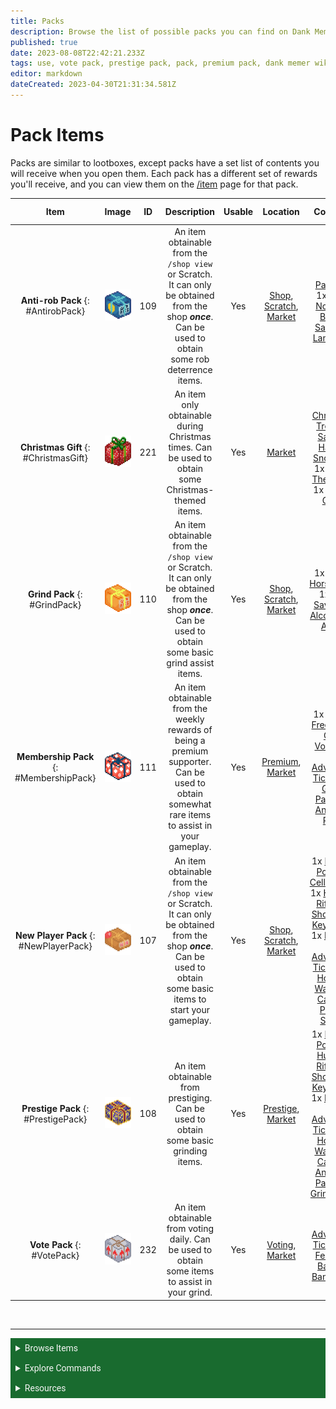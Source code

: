 ```yaml
---
title: Packs
description: Browse the list of possible packs you can find on Dank Memer, including membership packs, prestige packs, vote packs, and more.
published: true
date: 2023-08-08T22:42:21.233Z
tags: use, vote pack, prestige pack, pack, premium pack, dank memer wiki, dankmemer wiki
editor: markdown
dateCreated: 2023-04-30T21:31:34.581Z
---
```


# Pack Items
Packs are similar to lootboxes, except packs have a set list of contents you will receive when you open them. Each pack has a different set of rewards you'll receive, and you can view them on the <a href="/Bot-features/Currency-Commands/Basic-Commands#Item" target="_blank">/item</a> page for that pack.

| Item   | Image | ID  | Description | Usable |  Location | Contains | Skins Available |
|:--------:|:------:|:--------------:|:------:|:--------------:|:--------------:|:-----------------:|:-----------------:|
| **Anti-rob Pack** {: #AntirobPack} | <img src="/items/packs/anti-robpack.png" alt="Anti-rob Pack" width="50" height="50"> | 109  | An item obtainable from the `/shop view` or Scratch. It can only be obtained from the shop ***once***. Can be used to obtain some rob deterrence items. | Yes | <a href="/Bot-features/Currency-Commands/Basic-Commands#Shop" target="_blank">Shop</a>, <a href="/Bot-features/Currency-Commands/Grind-Commands#Scratch" target="_blank">Scratch</a>, <a href="/Bot-features/Currency-Commands/Market" target="_blank">Market</a> | 1x <a href="https://dankmemer.wiki/en/Items/Tools#Padlock" target="_blank">Padlock</a>, 1x <a href="https://dankmemer.wiki/en/Items/Power-ups#BankNote" target="_blank">Bank Note</a>, 1x <a href="https://dankmemer.wiki/en/Items/Tools#BoxofSand" target="_blank">Box of Sand</a>, 1x <a href="https://dankmemer.wiki/en/Items/Tools#Landmine" target="_blank">Landmine</a> | No | 
| **Christmas Gift** {: #ChristmasGift} | <img src="/items/packs/christmasgift.png" alt="Christmas Gift" width="50" height="50"> | 221  | An item only obtainable during Christmas times. Can be used to obtain some Christmas-themed items. | Yes | <a href="/Bot-features/Currency-Commands/Market" target="_blank">Market</a> | 1x <a href="https://dankmemer.wiki/en/Items/Collectables#ChristmasTree" target="_blank">Christmas Tree</a>, 1x <a href="https://dankmemer.wiki/en/Items/Collectables#SantasHat" target="_blank">Santa's Hat</a>, 1x <a href="https://dankmemer.wiki/en/Items/Tools#Snowball" target="_blank">Snowball</a>, 1x <a href="https://dankmemer.wiki/en/Items/Power-ups#ElfOnTheShelf" target="_blank">Elf On The Shelf</a>, 1x <a href="https://dankmemer.wiki/en/Items/Tools#CandyCane" target="_blank">Candy Cane</a>  | <a href="https://dankmemer.wiki/en/Bot-features/Currency-Commands/Skins#ChristmasGiftSkin" target="_blank">Yes</a> | 
| **Grind Pack** {: #GrindPack} | <img src="/items/packs/grindpack.png" alt="Grind Pack" width="50" height="50"> | 110  | An item obtainable from the `/shop view` or Scratch. It can only be obtained from the shop ***once***. Can be used to obtain some basic grind assist items. | Yes | <a href="/Bot-features/Currency-Commands/Basic-Commands#Shop" target="_blank">Shop</a>, <a href="/Bot-features/Currency-Commands/Grind-Commands#Scratch" target="_blank">Scratch</a>, <a href="/Bot-features/Currency-Commands/Market" target="_blank">Market</a> | 1x <a href="https://dankmemer.wiki/en/Items/Power-ups#LuckyHorseshoe" target="_blank">Lucky Horseshoe</a>, 1x <a href="https://dankmemer.wiki/en/Items/Power-ups#LifeSaver" target="_blank">Life Saver</a>, 1x <a href="https://dankmemer.wiki/en/Items/Power-ups#Alcohol" target="_blank">Alcohol</a>, 1x <a href="https://dankmemer.wiki/en/Items/Power-ups#Apple" target="_blank">Apple</a> | No |
| **Membership Pack** {: #MembershipPack} | <img src="/items/packs/patreonpack.png" alt="Membership Pack" width="50" height="50"> | 111  | An item obtainable from the weekly rewards of being a premium supporter. Can be used to obtain somewhat rare items to assist in your gameplay. | Yes | <a href="/Bot-features/Utility-and-Config-Commands/Config-Commands#Premium" target="_blank">Premium</a>, <a href="/Bot-features/Currency-Commands/Market" target="_blank">Market</a> | 1x <a href="https://dankmemer.wiki/en/Items/Power-ups#StreakFreeze" target="_blank">Streak Freeze</a>, 1x <a href="https://dankmemer.wiki/en/Items/Consumables#CoinVoucher" target="_blank">Coin Voucher</a>, 1x <a href="https://dankmemer.wiki/en/Items/Tools#AdventureTicket" target="_blank">Adventure Ticket</a>, 1x <a href="https://dankmemer.wiki/en/Items/Packs#GrindPack" target="_blank">Grind Pack</a>, 1x <a href="https://dankmemer.wiki/en/Items/Packs#AntirobPack" target="_blank">Anti-rob Pack</a> | No | 
| **New Player Pack** {: #NewPlayerPack} | <img src="/items/packs/newplayerpack.png" alt="New Player Pack" width="50" height="50"> | 107  | An item obtainable from the `/shop view` or Scratch. It can only be obtained from the shop ***once***. Can be used to obtain some basic items to start your gameplay. | Yes | <a href="/Bot-features/Currency-Commands/Basic-Commands#Shop" target="_blank">Shop</a>, <a href="/Bot-features/Currency-Commands/Grind-Commands#Scratch" target="_blank">Scratch</a>, <a href="/Bot-features/Currency-Commands/Market" target="_blank">Market</a> | 1x <a href="https://dankmemer.wiki/en/Items/Tools#FishingPole" target="_blank">Fishing Pole</a>, 1x <a href="https://dankmemer.wiki/en/Items/Tools#CellPhone" target="_blank">Cell Phone</a>, 1x <a href="https://dankmemer.wiki/en/Items/Tools#HuntingRifle" target="_blank">Hunting Rifle</a>, 1x <a href="https://dankmemer.wiki/en/Items/Tools#Shovel" target="_blank">Shovel</a>, 1x <a href="https://dankmemer.wiki/en/Items/Tools#Keyboard" target="_blank">Keyboard</a>, 1x <a href="https://dankmemer.wiki/en/Items/Tools#Mouse" target="_blank">Mouse</a>, 1x <a href="https://dankmemer.wiki/en/Items/Tools#AdventureTicket" target="_blank">Adventure Ticket</a>, 1x <a href="https://dankmemer.wiki/en/Items/Tools#Hoe" target="_blank">Hoe</a>, 1x <a href="https://dankmemer.wiki/en/Items/Tools#WateringCan" target="_blank">Watering Can</a>, 1x <a href="https://dankmemer.wiki/en/Items/Tools#PotatoSeeds" target="_blank">Potato Seeds</a> | No | 
| **Prestige Pack** {: #PrestigePack} | <img src="/items/packs/prestigepack.png" alt="Prestige Pack" width="50" height="50"> | 108  | An item obtainable from prestiging. Can be used to obtain some basic grinding items. | Yes | <a href="https://dankmemer.wiki/en/Bot-features/Currency-Commands/Advancements#Prestige" target="_blank">Prestige</a>, <a href="/Bot-features/Currency-Commands/Market" target="_blank">Market</a> | 1x <a href="https://dankmemer.wiki/en/Items/Tools#FishingPole" target="_blank">Fishing Pole</a>, 1x <a href="https://dankmemer.wiki/en/Items/Tools#HuntingRifle" target="_blank">Hunting Rifle</a>, 1x <a href="https://dankmemer.wiki/en/Items/Tools#Shovel" target="_blank">Shovel</a>, 1x <a href="https://dankmemer.wiki/en/Items/Tools#Keyboard" target="_blank">Keyboard</a>, 1x <a href="https://dankmemer.wiki/en/Items/Tools#Mouse" target="_blank">Mouse</a>, 1x <a href="https://dankmemer.wiki/en/Items/Tools#AdventureTicket" target="_blank">Adventure Ticket</a>, 1x <a href="https://dankmemer.wiki/en/Items/Tools#Hoe" target="_blank">Hoe</a>, 1x <a href="https://dankmemer.wiki/en/Items/Tools#WateringCan" target="_blank">Watering Can</a>, 1x <a href="https://dankmemer.wiki/en/Items/Packs#AntirobPack" target="_blank">Anti-rob Pack</a>, 1x <a href="https://dankmemer.wiki/en/Items/Packs#GrindPack" target="_blank">Grind Pack</a> | No |
| **Vote Pack** {: #VotePack} | <img src="/items/packs/votepack.png" alt="Vote Pack" width="50" height="50"> | 232  | An item obtainable from voting daily. Can be used to obtain some items to assist in your grind. | Yes | <a href="https://dankmemer.wiki/e/en/About-Dank-Memer/Vote" target="_blank">Voting</a>, <a href="/Bot-features/Currency-Commands/Market" target="_blank">Market</a> | 1x <a href="https://dankmemer.wiki/en/Items/Tools#AdventureTicket" target="_blank">Adventure Ticket</a>, 1x <a href="https://dankmemer.wiki/en/Items/Tools#FertilizerBag" target="_blank">Fertilizer Bag</a>, 1x <a href="https://dankmemer.wiki/en/Items/Power-ups#BankNote" target="_blank">Bank Note</a> | No |


<br>

---

<body>
  <details closed>
    <summary style="background-color:#196b2f; color:#F5F5F5; font: 14px Roboto; padding: 8px;">Browse Items</summary>
      <div style="text-align: center;">  
      <p style="font: 12px Roboto; padding: 0 8px 3px 8px;">
          <a href="/Items/Collectables" target="_blank">Collectables</a> &#x2022; <a href="/Items/Consumables" target="_blank">Consumables</a> &#x2022; <a href="/Items/Drops" target="_blank">Drops</a> &#x2022; <a href="/Items/Lootboxes" target="_blank">Lootboxes</a> &#x2022; <a href="/Items/Packs" target="_blank">Packs</a> &#x2022; <a href="/Items/Power-ups" target="_blank">Power-ups</a> &#x2022; <a href="/Items/Sellables" target="_blank">Sellables</a> &#x2022; <a href="/Items/Tools" target="_blank">Tools</a>
        </p>
         </div>
    </details>
</body>

<body>
  <details closed>
    <summary style="background-color:#196b2f; color:#F5F5F5; font: 14px Roboto; padding: 8px;">Explore Commands</summary>
    <details>
      <summary style="background-color:#72ad70; color:#000000; font: 12px Roboto; padding: 8px;">Currency Commands</summary>
      <div style="text-align: center;"> 
      <p style="font: 12px Roboto; padding: 0 8px 3px 8px;"> <a href="/Bot-features/Currency-Commands/Achievements" target="_blank">Achievements</a> &#x2022; <a href="/Bot-features/Currency-Commands/Advancements" target="_blank">Advancements - (</a> <a href="/Bot-features/Currency-Commands/Advancements#LevelRewards" target="_blank">Levels</a>, <a href="/Bot-features/Currency-Commands/Advancements#Omega" target="_blank">Omega</a>, <a href="/Bot-features/Currency-Commands/Advancements#Prestige" target="_blank">Prestige</a>, <a href="/Bot-features/Currency-Commands/Advancements/Upgrades" target="_blank">Upgrades</a>, <a href="/Bot-features/Currency-Commands/Advancements#Vote" target="_blank"> Vote</a>) <br> <a href="/Bot-features/Currency-Commands/Adventure" target="_blank">Adventure</a> &#x2022; <a href="/Bot-features/Currency-Commands/Badges" target="_blank">Badges</a> &#x2022; <a href="/Bot-features/Currency-Commands/Basic-Commands#Balance" target="_blank">Balance</a> &#x2022; <a href="/Bot-features/Currency-Commands/Rob-and-Heist#Bankrob" target="_blank">Bankrob</a> &#x2022; <a href="/Bot-features/Currency-Commands/Grind-Commands#Beg" target="_blank">Beg</a> &#x2022; <a href="/Bot-features/Currency-Commands/Bundles" target="_blank">Bundles</a> &#x2022; <a href="/Bot-features/Fun-Games-Image/Fun-and-Images#Compare" target="_blank">Compare</a> &#x2022; <a href="/Bot-features/Currency-Commands/Basic-Commands#Craft" target="_blank">Craft</a> &#x2022; <a href="/Bot-features/Currency-Commands/Grind-Commands#Crime" target="_blank">Crime</a> <br><a href="/Bot-features/Currency-Commands/Basic-Commands#Currencylog" target="_blank">Currencylog</a> &#x2022; <a href="/Bot-features/Currency-Commands/Basic-Commands#Daily" target="_blank">Daily</a> &#x2022; <a href="/Bot-features/Currency-Commands/Basic-Commands#Deposit" target="_blank">Deposit</a> &#x2022; <a href="/Bot-features/Currency-Commands/Grind-Commands#Dig" target="_blank">Dig</a> &#x2022; <a href="/Items/Drops" target="_blank">Drops</a> &#x2022; <a href="/Bot-features/Currency-Commands/Farm" target="_blank">Farm</a> &#x2022; <a href="/Bot-features/Currency-Commands/Grind-Commands#Fish" target="_blank">Fish</a> &#x2022; <a href="/Bot-features/Currency-Commands/Friends" target="_blank">Friends</a> &#x2022; <a href="/Bot-features/Currency-Commands/Serverevents-and-Giveaways#Giveaways" target="_blank">Giveaway</a> &#x2022; <a href="/Bot-features/Currency-Commands/Grind-Commands#Highlow" target="_blank">Highlow</a> <br> <a href="/Bot-features/Currency-Commands/Grind-Commands#Hunt" target="_blank">Hunt</a> &#x2022; <a href="/Bot-features/Currency-Commands/Basic-Commands#Inventory" target="_blank">Inventory</a> &#x2022; <a href="/Bot-features/Currency-Commands/Basic-Commands#Item" target="_blank">Item</a> &#x2022; <a href="/Bot-features/Currency-Commands/Leaderboards" target="_blank">Leaderboard</a> &#x2022; <a href="/Bot-features/Currency-Commands/Lotteries" target="_blank">Lottery</a> &#x2022; <a href="/Bot-features/Currency-Commands/Market" target="_blank">Market</a> &#x2022; <a href="/Bot-features/Currency-Commands/Marriage" target="_blank">Marriage</a> &#x2022; <a href="/Bot-features/Currency-Commands/Advancements/Upgrades#Monthly" target="_blank">Monthly</a> <br> <a href="/Bot-features/Currency-Commands/Multipliers" target="_blank">Multipliers</a> &#x2022; <a href="/Bot-features/Currency-Commands/Basic-Commands#Notifications" target="_blank">Notifications</a> &#x2022; <a href="/Bot-features/Currency-Commands/Pets" target="_blank">Pets</a>  &#x2022; <a href="/Bot-features/Currency-Commands/Grind-Commands#Postmemes" target="_blank">Postmemes</a> &#x2022; <a href="/Bot-features/Currency-Commands/Basic-Commands/Profile" target="_blank">Profile</a> &#x2022; <a href="/Bot-features/Currency-Commands/Quests" target="_blank">Quests</a> &#x2022; <a href="/Bot-features/Currency-Commands/Basic-Commands#Remove" target="_blank">Remove</a> &#x2022; <a href="/Bot-features/Currency-Commands/Rob-and-Heist#Rob" target="_blank">Rob</a> <br> <a href="/Bot-features/Currency-Commands/Grind-Commands#Scratch" target="_blank">Scratch</a> &#x2022; <a href="/Bot-features/Currency-Commands/Grind-Commands#Search" target="_blank">Search</a> &#x2022; <a href="/Bot-features/Currency-Commands/Serverevents-and-Giveaways#Serverevents" target="_blank">Serverevents</a> &#x2022; <a href="/Bot-features/Currency-Commands/Basic-Commands#Shop" target="_blank">Shop</a> &#x2022; <a href="/Bot-features/Currency-Commands/Basic-Commands/Profile#Showcase" target="_blank">Showcase</a> &#x2022; <a href="/Bot-features/Currency-Commands/Skins" target="_blank">Skins</a> &#x2022; <a href="/Bot-features/Currency-Commands/Grind-Commands#Stream" target="_blank">Stream</a> &#x2022; <a href="/Bot-features/Utility-and-Config-Commands/Utility-Commands#Taxcalc" target="_blank">Taxcalc</a> <br> <a href="/Bot-features/Currency-Commands/Basic-Commands/Profile#Titles" target="_blank">Title</a> &#x2022; <a href="/Bot-features/Currency-Commands/Basic-Commands#Use" target="_blank">Use</a> &#x2022; <a href="/Bot-features/Currency-Commands/Basic-Commands#Vacation" target="_blank">Vacation</a> &#x2022; <a href="/Bot-features/Fun-Games-Image/Games-and-Wagers#Wagers" target="_blank">Wager</a> &#x2022; <a href="/About-Dank-Memer/Premium-users#Weekly" target="_blank">Weekly</a> &#x2022; <a href="/Bot-features/Currency-Commands/Basic-Commands#Withdraw" target="_blank">Withdraw</a> &#x2022; <a href="/Bot-features/Currency-Commands/Work" target="_blank">Work</a> </p>
      </div>
    </details>
    <details>
      <summary style="background-color:#72ad70; color:#000000; font: 12px Roboto; padding: 8px;">Fun, Game, and Image Commands</summary>
      <div style="text-align: center;"> 
      <p style="font: 12px Roboto; padding: 0 8px 3px 8px;"><a href="/Bot-features/Fun-Games-Image/Fun-and-Images#Ball" target="_blank">8ball</a> &#x2022; <a href="/Bot-features/Fun-Games-Image/Fun-and-Images#Animals" target="_blank">Animals</a> &#x2022;  <a href="/Bot-features/Fun-Games-Image/Fun-and-Images#Clap" target="_blank">Clap</a> &#x2022; <a href="/Bot-features/Fun-Games-Image/Games-and-Wagers#Fight" target="_blank">Fight</a> &#x2022; <a href="/Bot-features/Fun-Games-Image/Games-and-Wagers#Games" target="_blank">Game</a> &#x2022; <a href="/Bot-features/Fun-Games-Image/Fun-and-Images#Image" target="_blank">Image</a> &#x2022;  <a href="/Bot-features/Fun-Games-Image/Fun-and-Images#Meme" target="_blank">Meme</a> &#x2022;  <a href="/Bot-features/Fun-Games-Image/Fun-and-Images#Rate" target="_blank">Rate</a> &#x2022; <a href="/Bot-features/Fun-Games-Image/Fun-and-Images#Trivia" target="_blank">Trivia</a> &#x2022;  <a href="/Bot-features/Fun-Games-Image/Fun-and-Images#Xkcd" target="_blank">Xkcd</a> </p>
      </div>
    </details>
    <details>
      <summary style="background-color:#72ad70; color:#000000; font: 12px Roboto,sans-serif; padding: 8px;">Utility and Config Commands</summary>
      <div style="text-align: center;"> 
      <p style="font: 12px Roboto; padding: 0 8px 3px 8px;">
        <a href="/Bot-features/Utility-and-Config-Commands/Config-Commands#Alert" target="_blank">Alert</a> &#x2022; <a href="/Bot-features/Utility-and-Config-Commands/Config-Commands#Audit" target="_blank">Audit</a> &#x2022; <a href="/Bot-features/Utility-and-Config-Commands/Config-Commands#Automeme" target="_blank">Automeme</a> &#x2022; <a href="/Bot-features/Utility-and-Config-Commands/Config-Commands#Block" target="_blank">Block</a> &#x2022; <a href="/Bot-features/Utility-and-Config-Commands/Config-Commands#Disableuse" target="_blank">Disableuse</a> &#x2022; <a href="/Bot-features/Utility-and-Config-Commands/Config-Commands#Flow" target="_blank">Flow</a> &#x2022; <a href="/Resources/help" target="_blank">Help</a> &#x2022; <a href="/Bot-features/Utility-and-Config-Commands/Utility-Commands#Invite" target="_blank">Invite</a> &#x2022; <a href="/About-Dank-Memer/About-the-bot#Partners" target="_blank">Partners</a> &#x2022; <a href="/Bot-features/Utility-and-Config-Commands/Utility-Commands#Ping" target="_blank">Ping</a> <br> <a href="/About-Dank-Memer/Premium-users#PremiumCommands" target="_blank">Premium</a> &#x2022; <a href="/Bot-features/Utility-and-Config-Commands/Utility-Commands#Reminders" target="_blank">Reminder</a> &#x2022; <a href="/Resources/Reports-and-appeals" target="_blank">Report</a> &#x2022; <a href="/Bot-features/Utility-and-Config-Commands/Utility-Commands#Reset" target="_blank">Resetmydata</a> &#x2022; <a href="/Bot-features/Utility-and-Config-Commands/Config-Commands#ServerSettings" target="_blank">Serversettings</a> &#x2022; <a href="/Bot-features/Utility-and-Config-Commands/Config-Commands#Settings" target="_blank">Settings</a> &#x2022; <a href="/Bot-features/Utility-and-Config-Commands/Utility-Commands#Usage" target="_blank">Usage</a> &#x2022; <a href="/About-Dank-Memer/Vote" target="_blank">Vote</a></p>
      </div>
    </details>
  </details>
</body>
    

<body>
  <details closed>
    <summary style="background-color:#196b2f; color:#F5F5F5; font: 14px Roboto, sans-serif; padding: 8px;">Resources</summary>
      <div style="text-align: center;">  
      <p style="font: 12px Roboto, sans-serif; padding: 0 8px 3px 8px;"><a href="/Resources/FAQ" target="_blank">Frequently Asked Questions (FAQ) </a> &#x2022;  <a href="/About-Dank-Memer/Bot-rules" target="_blank">Bot Rules</a> &#x2022; <a href="/Resources/Bot-tutorials" target="_blank">Bot Tutorials</a> <br> <a href="/Resources/Changelog" target="_blank">Changelog</a> &#x2022; <a href="/Resources/Community-made-tools" target="_blank">Community Made Tools</a> <br> <a href="/Resources/Dank-Blog" target="_blank">Dank Blog</a> &#x2022; <a href="/Resources/help" target="_blank">Help Commands</a> &#x2022; <a href="/Resources/Reports-and-appeals" target="_blank">Reports and Appeals</a>
        </p>
         </div>
    </details>
</body>


